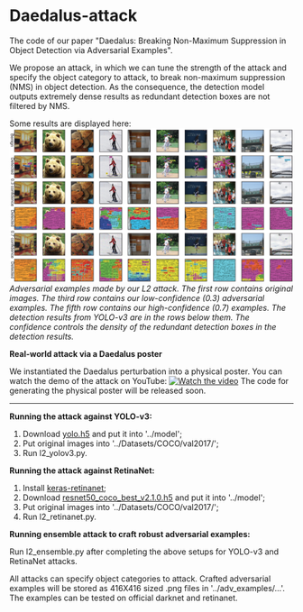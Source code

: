 # Daedalus-attack
The code of our paper "Daedalus: Breaking Non-Maximum Suppression in Object Detection via Adversarial Examples".

We propose an attack, in which we can tune the strength of the attack and specify the object category to attack, to break non-maximum suppression (NMS) in object detection. As the consequence, the detection model outputs extremely dense results as redundant detection boxes are not filtered by NMS.

Some results are displayed here:
![Alt text](resources/l2attack.jpg)
*Adversarial examples made by our L2 attack. The first row contains original images. The third row contains our low-confidence (0.3) adversarial examples. The fifth row contains our high-confidence (0.7) examples. The detection results from YOLO-v3 are in the rows below them. The confidence controls the density of the redundant detection boxes in the detection results.*

**Real-world attack via a Daedalus poster**

We instantiated the Daedalus perturbation into a physical poster. You can watch the demo of the attack on YouTube:
[![Watch the video](https://img.youtube.com/vi/gps37SqC7dU/maxresdefault.jpg)](https://www.youtube.com/watch?v=gps37SqC7dU)
The code for generating the physical poster will be released soon.

---

**Running the attack against YOLO-v3:**

1. Download [yolo.h5](https://1drv.ms/u/s!AqftEu9YAdEGidZ7vEm-4v4c2sV-Lw) and put it into '../model';
2. Put original images into '../Datasets/COCO/val2017/';
3. Run l2_yolov3.py.

**Running the attack against RetinaNet:**

1. Install [keras-retinanet](https://github.com/fizyr/keras-retinanet);
2. Download [resnet50_coco_best_v2.1.0.h5](https://drive.google.com/file/d/1N6Xg5SOW8Ic4hpC8PoIRvggcstx0HcXw/view?usp=sharing) and put it into '../model';
3. Put original images into '../Datasets/COCO/val2017/';
4. Run l2_retinanet.py.

**Running ensemble attack to craft robust adversarial examples:**

Run l2_ensemble.py after completing the above setups for YOLO-v3 and RetinaNet attacks.

All attacks can specify object categories to attack. Crafted adversarial examples will be stored as 416X416 sized .png files in '../adv_examples/...'. The examples can be tested on official darknet and retinanet.
